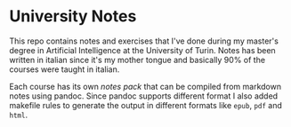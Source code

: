 # University Notes
This repo contains notes and exercises that I've done during my master's degree in Artificial Intelligence at the University of Turin. 
Notes has been written in italian since it's my mother tongue and basically 90% of the courses were
taught in italian.

Each course has its own *notes pack* that can be compiled from markdown notes using pandoc. 
Since pandoc supports different format I also added makefile rules to generate the output in different formats like `epub`, `pdf` and `html`.
